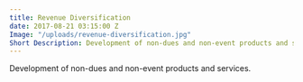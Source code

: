 ```yaml
---
title: Revenue Diversification
date: 2017-08-21 03:15:00 Z
Image: "/uploads/revenue-diversification.jpg"
Short Description: Development of non-dues and non-event products and services.
---
```


Development of non-dues and non-event products and services.